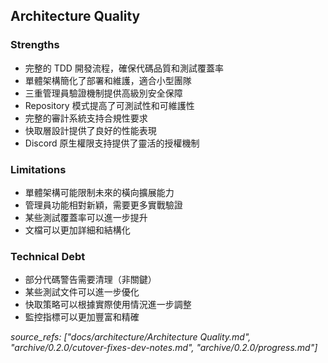 ## Architecture Quality


### Strengths
- 完整的 TDD 開發流程，確保代碼品質和測試覆蓋率
- 單體架構簡化了部署和維護，適合小型團隊
- 三重管理員驗證機制提供高級別安全保障
- Repository 模式提高了可測試性和可維護性
- 完整的審計系統支持合規性要求
- 快取層設計提供了良好的性能表現
- Discord 原生權限支持提供了靈活的授權機制

### Limitations
- 單體架構可能限制未來的橫向擴展能力
- 管理員功能相對新穎，需要更多實戰驗證
- 某些測試覆蓋率可以進一步提升
- 文檔可以更加詳細和結構化

### Technical Debt
- 部分代碼警告需要清理（非關鍵）
- 某些測試文件可以進一步優化
- 快取策略可以根據實際使用情況進一步調整
- 監控指標可以更加豐富和精確

*source_refs: ["docs/architecture/Architecture Quality.md", "archive/0.2.0/cutover-fixes-dev-notes.md", "archive/0.2.0/progress.md"]*

